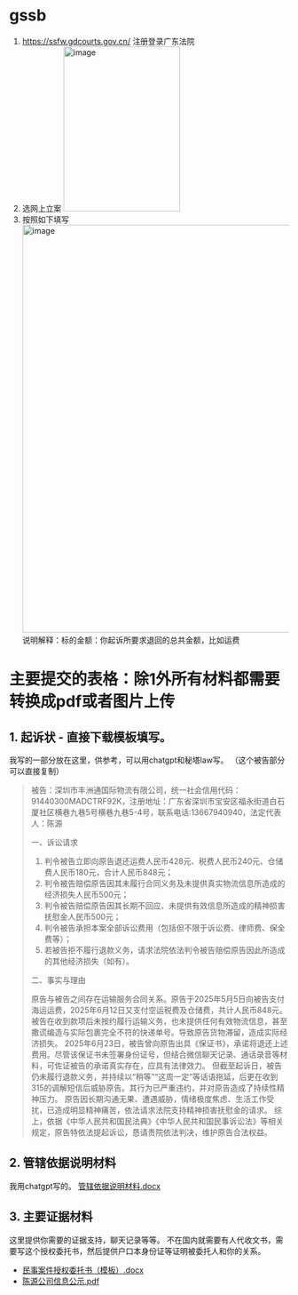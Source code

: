 # gssb
1. https://ssfw.gdcourts.gov.cn/ 注册登录广东法院
2. 选网上立案 <img width="210" height="297" alt="image" src="https://github.com/user-attachments/assets/61672fb4-c639-47e4-b1cb-fbec2e7b4e38" />
3. 按照如下填写<img width="1106" height="734" alt="image" src="https://github.com/user-attachments/assets/8c883b76-9ccf-48f4-b379-71ee3999cea5" />
说明解释：标的金额：你起诉所要求退回的总共金额，比如运费

# 主要提交的表格：除1外所有材料都需要转换成pdf或者图片上传
## 1. 起诉状 - 直接下载模板填写。
我写的一部分放在这里，供参考，可以用chatgpt和秘塔law写。
（这个被告部分可以直接复制）
> 
> 被告：深圳市丰洲通国际物流有限公司，统一社会信用代码：91440300MADCTRF92K，注册地址：广东省深圳市宝安区福永街道白石厦社区横巷九巷5号横巷九巷5-4号，联系电话:13667940940，法定代表人：陈源
>
> 一、诉讼请求
> 1. 判令被告立即向原告退还运费人民币428元、税费人民币240元、仓储费人民币180元，合计人民币848元；
> 2. 判令被告赔偿原告因其未履行合同义务及未提供真实物流信息所造成的经济损失人民币500元；
> 3. 判令被告赔偿原告因其长期不回应、未提供有效信息所造成的精神损害抚慰金人民币500元；
> 4. 判令被告承担本案全部诉讼费用（包括但不限于诉讼费、律师费、保全费等）；
> 5. 若被告拒不履行退款义务，请求法院依法判令被告赔偿原告因此所造成的其他经济损失（如有）。
>
> 二、事实与理由
> 
> 原告与被告之间存在运输服务合同关系。原告于2025年5月5日向被告支付海运运费，2025年6月12日又支付空运税费及仓储费，共计人民币848元。被告在收到款项后未按约履行运输义务，也未提供任何有效物流信息，甚至撒谎编造与实际包裹完全不符的快递单号。导致原告货物滞留，造成实际经济损失。
> 2025年6月23日，被告曾向原告出具《保证书》，承诺将退还上述费用。尽管该保证书未签署身份证号，但结合微信聊天记录、通话录音等材料，可佐证被告的承诺真实存在，应具有法律效力。
> 但截至起诉日，被告仍未履行退款义务，并持续以“稍等”“这周一定”等话语拖延，后更在收到315的调解短信后威胁原告。其行为已严重违约，并对原告造成了持续性精神压力。
> 原告因长期沟通无果、遭遇威胁，情绪极度焦虑、生活工作受扰，已造成明显精神痛苦，依法请求法院支持精神损害抚慰金的请求。
> 综上，依据《中华人民共和国民法典》《中华人民共和国民事诉讼法》等相关规定，原告特依法提起诉讼，恳请贵院依法判决，维护原告合法权益。

## 2. 管辖依据说明材料
我用chatgpt写的。
[管辖依据说明材料.docx](https://github.com/user-attachments/files/21356566/default.docx)

## 3. 主要证据材料
这里提供你需要的证据支持，聊天记录等等。
不在国内就需要有人代收文书，需要写这个授权委托书，然后提供户口本身份证等证明被委托人和你的关系。
- [民事案件授权委托书（模板）.docx](https://github.com/user-attachments/files/21356530/default.docx)
- [陈源公司信息公示.pdf](https://github.com/user-attachments/files/21356298/default.pdf)
